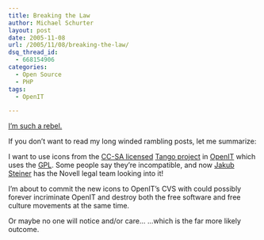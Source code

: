 ```yaml
---
title: Breaking the Law
author: Michael Schurter
layout: post
date: 2005-11-08
url: /2005/11/08/breaking-the-law/
dsq_thread_id:
  - 668154906
categories:
  - Open Source
  - PHP
tags:
  - OpenIT

---
```

[I&#8217;m such a rebel.][1]

If you don&#8217;t want to read my long winded rambling posts, let me summarize:

I want to use icons from the [CC-SA licensed][2] [Tango project][3] in [OpenIT][4] which uses the [GPL][5]. Some people say they&#8217;re incompatible, and now [Jakub Steiner][6] has the Novell legal team looking into it!

I&#8217;m about to commit the new icons to OpenIT&#8217;s CVS with could possibly forever incriminate OpenIT and destroy both the free software and free culture movements at the same time.

Or maybe no one will notice and/or care&#8230; &#8230;which is the far more likely outcome.

 [1]: http://lists.freedesktop.org/archives/tango-artists/2005-November/000022.html
 [2]: http://creativecommons.org/licenses/by-sa/2.5/
 [3]: http://tango-project.org/
 [4]: https://sourceforge.net/projects/openit
 [5]: http://www.gnu.org/copyleft/gpl.html
 [6]: http://jimmac.musichall.cz/